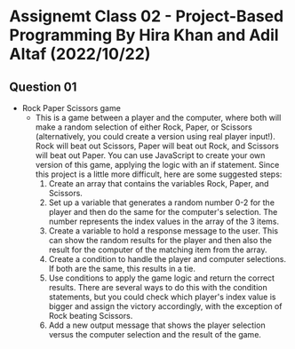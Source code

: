 # Assignemt Class 02 - Project-Based Programming By Hira Khan and Adil Altaf (2022/10/22)

## Question 01

- Rock Paper Scissors game
  - This is a game between a player and the computer, where both will make a random selection of either Rock, Paper, or Scissors (alternatively, you could create a version using real player input!). Rock will beat out Scissors, Paper will beat out Rock, and Scissors will beat out Paper. You can use JavaScript to create your own version of this game, applying the logic with an if statement. Since this project is a little more difficult, here are some suggested steps:
    1. Create an array that contains the variables Rock, Paper, and Scissors.
    2. Set up a variable that generates a random number 0-2 for the player and then do the same for the computer's selection. The number represents the index values in the array of the 3 items.
    3. Create a variable to hold a response message to the user. This can show the random results for the player and then also the result for the computer of the matching item from the array.
    4. Create a condition to handle the player and computer selections. If both are the same, this results in a tie.
    5. Use conditions to apply the game logic and return the correct results. There are several ways to do this with the condition statements, but you could check which player's index value is bigger and assign the victory accordingly, with the exception of Rock beating Scissors.
    6. Add a new output message that shows the player selection versus the computer selection and the result of the game.
